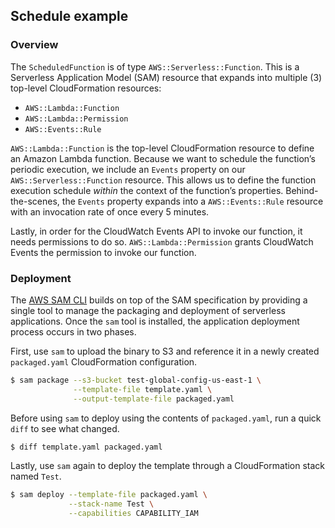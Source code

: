 ## Schedule example

### Overview

The `ScheduledFunction` is of type `AWS::Serverless::Function`. This is a Serverless Application Model (SAM) resource that expands into multiple (3) top-level CloudFormation resources:

- `AWS::Lambda::Function`
- `AWS::Lambda::Permission`
- `AWS::Events::Rule`

`AWS::Lambda::Function` is the top-level CloudFormation resource to define an Amazon Lambda function. Because we want to schedule the function’s periodic execution, we include an `Events` property on our `AWS::Serverless::Function` resource. This allows us to define the function execution schedule *within* the context of the function’s properties. Behind-the-scenes, the `Events` property expands into a `AWS::Events::Rule` resource with an invocation rate of once every 5 minutes.

Lastly, in order for the CloudWatch Events API to invoke our function, it needs permissions to do so. `AWS::Lambda::Permission` grants CloudWatch Events the permission to invoke our function.

### Deployment

The [AWS SAM CLI](https://github.com/awslabs/aws-sam-cli) builds on top of the SAM specification by providing a single tool to manage the packaging and deployment of serverless applications. Once the `sam` tool is installed, the application deployment process occurs in two phases.

First, use `sam` to upload the binary to S3 and reference it in a newly created `packaged.yaml` CloudFormation configuration.

```bash
$ sam package --s3-bucket test-global-config-us-east-1 \
              --template-file template.yaml \
              --output-template-file packaged.yaml
```

Before using `sam` to deploy using the contents of `packaged.yaml`, run a quick `diff` to see what changed.

```bash
$ diff template.yaml packaged.yaml
```

Lastly, use `sam` again to deploy the template through a CloudFormation stack named `Test`.

```bash
$ sam deploy --template-file packaged.yaml \
             --stack-name Test \
             --capabilities CAPABILITY_IAM
```

